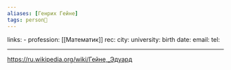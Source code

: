 ```yaml
---
aliases: [Генрих Гейне]
tags: person👤
---
```

links: -
profession: [[Математик]]
rec:
city: 
university: 
birth date:
email:
tel:

---

https://ru.wikipedia.org/wiki/Гейне,_Эдуард